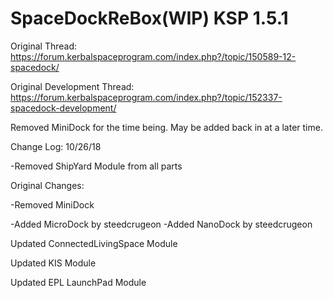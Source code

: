 # SpaceDockReBox(WIP) KSP 1.5.1

Original Thread: https://forum.kerbalspaceprogram.com/index.php?/topic/150589-12-spacedock/

Original Development Thread: https://forum.kerbalspaceprogram.com/index.php?/topic/152337-spacedock-development/

Removed MiniDock for the time being. May be added back in at a later time.


Change Log:
10/26/18

-Removed ShipYard Module from all parts

Original Changes:

-Removed MiniDock

-Added MicroDock by steedcrugeon
-Added NanoDock by steedcrugeon

Updated ConnectedLivingSpace Module

Updated KIS Module

Updated EPL LaunchPad Module


